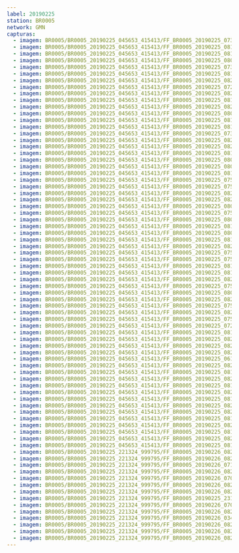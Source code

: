 ```yaml
---
label: 20190225
station: BR0005
network: GMN
capturas:
  - imagem: BR0005/BR0005_20190225_045653_415413/FF_BR0005_20190225_073035_844_0227328.fits_maxpixel.jpg
  - imagem: BR0005/BR0005_20190225_045653_415413/FF_BR0005_20190225_081328_209_0291328.fits_maxpixel.jpg
  - imagem: BR0005/BR0005_20190225_045653_415413/FF_BR0005_20190225_081338_490_0291584.fits_maxpixel.jpg
  - imagem: BR0005/BR0005_20190225_045653_415413/FF_BR0005_20190225_080139_785_0273664.fits_maxpixel.jpg
  - imagem: BR0005/BR0005_20190225_045653_415413/FF_BR0005_20190225_073015_368_0226816.fits_maxpixel.jpg
  - imagem: BR0005/BR0005_20190225_045653_415413/FF_BR0005_20190225_081348_737_0291840.fits_maxpixel.jpg
  - imagem: BR0005/BR0005_20190225_045653_415413/FF_BR0005_20190225_082141_499_0303616.fits_maxpixel.jpg
  - imagem: BR0005/BR0005_20190225_045653_415413/FF_BR0005_20190225_072915_345_0226304.fits_maxpixel.jpg
  - imagem: BR0005/BR0005_20190225_045653_415413/FF_BR0005_20190225_082243_103_0305152.fits_maxpixel.jpg
  - imagem: BR0005/BR0005_20190225_045653_415413/FF_BR0005_20190225_081450_346_0293376.fits_maxpixel.jpg
  - imagem: BR0005/BR0005_20190225_045653_415413/FF_BR0005_20190225_082506_675_0308736.fits_maxpixel.jpg
  - imagem: BR0005/BR0005_20190225_045653_415413/FF_BR0005_20190225_080942_242_0285696.fits_maxpixel.jpg
  - imagem: BR0005/BR0005_20190225_045653_415413/FF_BR0005_20190225_081653_317_0296448.fits_maxpixel.jpg
  - imagem: BR0005/BR0005_20190225_045653_415413/FF_BR0005_20190225_081735_505_0297472.fits_maxpixel.jpg
  - imagem: BR0005/BR0005_20190225_045653_415413/FF_BR0005_20190225_073025_599_0227072.fits_maxpixel.jpg
  - imagem: BR0005/BR0005_20190225_045653_415413/FF_BR0005_20190225_082151_745_0303872.fits_maxpixel.jpg
  - imagem: BR0005/BR0005_20190225_045653_415413/FF_BR0005_20190225_082527_150_0309248.fits_maxpixel.jpg
  - imagem: BR0005/BR0005_20190225_045653_415413/FF_BR0005_20190225_081236_847_0290048.fits_maxpixel.jpg
  - imagem: BR0005/BR0005_20190225_045653_415413/FF_BR0005_20190225_080210_698_0274432.fits_maxpixel.jpg
  - imagem: BR0005/BR0005_20190225_045653_415413/FF_BR0005_20190225_080231_256_0274944.fits_maxpixel.jpg
  - imagem: BR0005/BR0005_20190225_045653_415413/FF_BR0005_20190225_081703_582_0296704.fits_maxpixel.jpg
  - imagem: BR0005/BR0005_20190225_045653_415413/FF_BR0005_20190225_075926_561_0270336.fits_maxpixel.jpg
  - imagem: BR0005/BR0005_20190225_045653_415413/FF_BR0005_20190225_075916_323_0270080.fits_maxpixel.jpg
  - imagem: BR0005/BR0005_20190225_045653_415413/FF_BR0005_20190225_082232_740_0304896.fits_maxpixel.jpg
  - imagem: BR0005/BR0005_20190225_045653_415413/FF_BR0005_20190225_082547_737_0309760.fits_maxpixel.jpg
  - imagem: BR0005/BR0005_20190225_045653_415413/FF_BR0005_20190225_080220_936_0274688.fits_maxpixel.jpg
  - imagem: BR0005/BR0005_20190225_045653_415413/FF_BR0005_20190225_075338_140_0261632.fits_maxpixel.jpg
  - imagem: BR0005/BR0005_20190225_045653_415413/FF_BR0005_20190225_080200_457_0274176.fits_maxpixel.jpg
  - imagem: BR0005/BR0005_20190225_045653_415413/FF_BR0005_20190225_081002_731_0286208.fits_maxpixel.jpg
  - imagem: BR0005/BR0005_20190225_045653_415413/FF_BR0005_20190225_080301_968_0275712.fits_maxpixel.jpg
  - imagem: BR0005/BR0005_20190225_045653_415413/FF_BR0005_20190225_081510_838_0293888.fits_maxpixel.jpg
  - imagem: BR0005/BR0005_20190225_045653_415413/FF_BR0005_20190225_082425_664_0307712.fits_maxpixel.jpg
  - imagem: BR0005/BR0005_20190225_045653_415413/FF_BR0005_20190225_075947_070_0270848.fits_maxpixel.jpg
  - imagem: BR0005/BR0005_20190225_045653_415413/FF_BR0005_20190225_075348_383_0261888.fits_maxpixel.jpg
  - imagem: BR0005/BR0005_20190225_045653_415413/FF_BR0005_20190225_081226_573_0289792.fits_maxpixel.jpg
  - imagem: BR0005/BR0005_20190225_045653_415413/FF_BR0005_20190225_081612_342_0295424.fits_maxpixel.jpg
  - imagem: BR0005/BR0005_20190225_045653_415413/FF_BR0005_20190225_082415_419_0307456.fits_maxpixel.jpg
  - imagem: BR0005/BR0005_20190225_045653_415413/FF_BR0005_20190225_075936_827_0270592.fits_maxpixel.jpg
  - imagem: BR0005/BR0005_20190225_045653_415413/FF_BR0005_20190225_080058_793_0272640.fits_maxpixel.jpg
  - imagem: BR0005/BR0005_20190225_045653_415413/FF_BR0005_20190225_082608_158_0310272.fits_maxpixel.jpg
  - imagem: BR0005/BR0005_20190225_045653_415413/FF_BR0005_20190225_075327_917_0261376.fits_maxpixel.jpg
  - imagem: BR0005/BR0005_20190225_045653_415413/FF_BR0005_20190225_082435_928_0307968.fits_maxpixel.jpg
  - imagem: BR0005/BR0005_20190225_045653_415413/FF_BR0005_20190225_075814_838_0268544.fits_maxpixel.jpg
  - imagem: BR0005/BR0005_20190225_045653_415413/FF_BR0005_20190225_072905_096_0226048.fits_maxpixel.jpg
  - imagem: BR0005/BR0005_20190225_045653_415413/FF_BR0005_20190225_081257_392_0290560.fits_maxpixel.jpg
  - imagem: BR0005/BR0005_20190225_045653_415413/FF_BR0005_20190225_082100_521_0302592.fits_maxpixel.jpg
  - imagem: BR0005/BR0005_20190225_045653_415413/FF_BR0005_20190225_082334_365_0306432.fits_maxpixel.jpg
  - imagem: BR0005/BR0005_20190225_045653_415413/FF_BR0005_20190225_082557_808_0310016.fits_maxpixel.jpg
  - imagem: BR0005/BR0005_20190225_045653_415413/FF_BR0005_20190225_061151_496_0110848.fits_maxpixel.jpg
  - imagem: BR0005/BR0005_20190225_045653_415413/FF_BR0005_20190225_082405_180_0307200.fits_maxpixel.jpg
  - imagem: BR0005/BR0005_20190225_045653_415413/FF_BR0005_20190225_081429_864_0292864.fits_maxpixel.jpg
  - imagem: BR0005/BR0005_20190225_045653_415413/FF_BR0005_20190225_082110_779_0302848.fits_maxpixel.jpg
  - imagem: BR0005/BR0005_20190225_045653_415413/FF_BR0005_20190225_081632_851_0295936.fits_maxpixel.jpg
  - imagem: BR0005/BR0005_20190225_045653_415413/FF_BR0005_20190225_082253_322_0305408.fits_maxpixel.jpg
  - imagem: BR0005/BR0005_20190225_045653_415413/FF_BR0005_20190225_081948_759_0300800.fits_maxpixel.jpg
  - imagem: BR0005/BR0005_20190225_045653_415413/FF_BR0005_20190225_082537_398_0309504.fits_maxpixel.jpg
  - imagem: BR0005/BR0005_20190225_045653_415413/FF_BR0005_20190225_082456_417_0308480.fits_maxpixel.jpg
  - imagem: BR0005/BR0005_20190225_045653_415413/FF_BR0005_20190225_081054_047_0287488.fits_maxpixel.jpg
  - imagem: BR0005/BR0005_20190225_045653_415413/FF_BR0005_20190225_082516_912_0308992.fits_maxpixel.jpg
  - imagem: BR0005/BR0005_20190225_045653_415413/FF_BR0005_20190225_081205_950_0289280.fits_maxpixel.jpg
  - imagem: BR0005/BR0005_20190225_045653_415413/FF_BR0005_20190225_082120_998_0303104.fits_maxpixel.jpg
  - imagem: BR0005/BR0005_20190225_045653_415413/FF_BR0005_20190225_081928_191_0300288.fits_maxpixel.jpg
  - imagem: BR0005/BR0005_20190225_221324_999795/FF_BR0005_20190226_082416_543_0908288.fits_maxpixel.jpg
  - imagem: BR0005/BR0005_20190225_221324_999795/FF_BR0005_20190226_082345_941_0907520.fits_maxpixel.jpg
  - imagem: BR0005/BR0005_20190225_221324_999795/FF_BR0005_20190226_071100_897_0799232.fits_maxpixel.jpg
  - imagem: BR0005/BR0005_20190225_221324_999795/FF_BR0005_20190226_082335_484_0907264.fits_maxpixel.jpg
  - imagem: BR0005/BR0005_20190225_221324_999795/FF_BR0005_20190226_070039_060_0783872.fits_maxpixel.jpg
  - imagem: BR0005/BR0005_20190225_221324_999795/FF_BR0005_20190226_082427_024_0908544.fits_maxpixel.jpg
  - imagem: BR0005/BR0005_20190225_221324_999795/FF_BR0005_20190226_082325_317_0907008.fits_maxpixel.jpg
  - imagem: BR0005/BR0005_20190225_221324_999795/FF_BR0005_20190225_231546_975_0092416.fits_maxpixel.jpg
  - imagem: BR0005/BR0005_20190225_221324_999795/FF_BR0005_20190226_070109_832_0784640.fits_maxpixel.jpg
  - imagem: BR0005/BR0005_20190225_221324_999795/FF_BR0005_20190226_082314_801_0906752.fits_maxpixel.jpg
  - imagem: BR0005/BR0005_20190225_221324_999795/FF_BR0005_20190226_034707_613_0496384.fits_maxpixel.jpg
  - imagem: BR0005/BR0005_20190225_221324_999795/FF_BR0005_20190226_082406_261_0908032.fits_maxpixel.jpg
  - imagem: BR0005/BR0005_20190225_221324_999795/FF_BR0005_20190226_082356_022_0907776.fits_maxpixel.jpg
  - imagem: BR0005/BR0005_20190225_221324_999795/FF_BR0005_20190226_082437_243_0908800.fits_maxpixel.jpg
---
```


